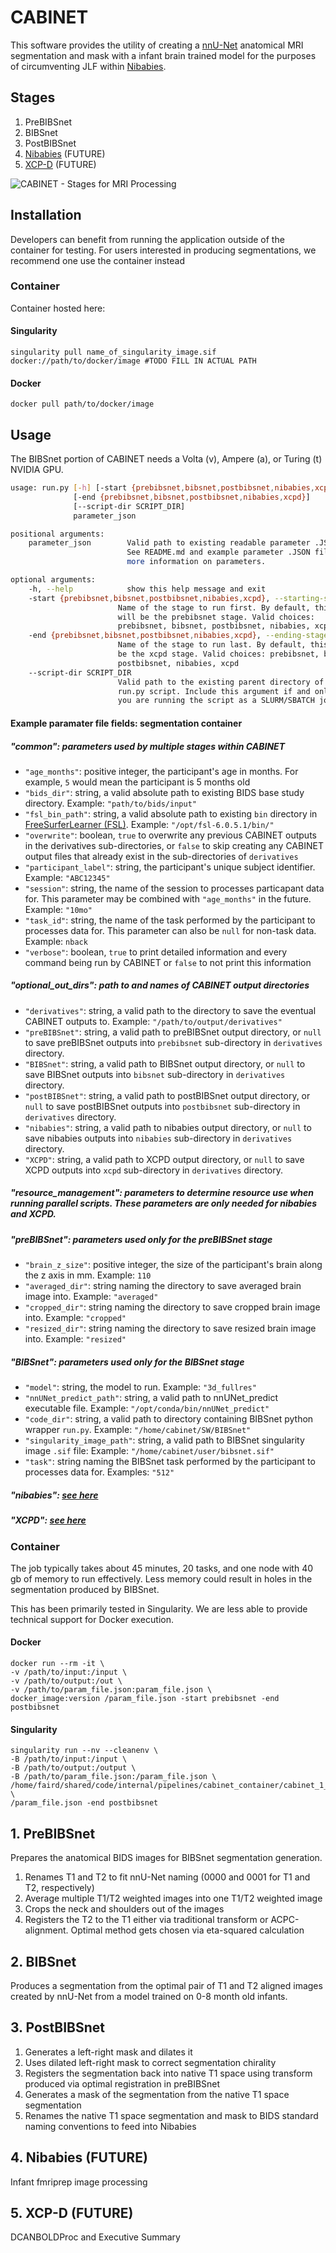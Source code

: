 # CABINET

This software provides the utility of creating a [nnU-Net](https://github.com/MIC-DKFZ/nnUNet) anatomical MRI segmentation and mask with a infant brain trained model for the purposes of circumventing JLF within [Nibabies](https://nibabies.readthedocs.io/en/latest/index.html). 

## Stages

1. PreBIBSnet
2. BIBSnet
3. PostBIBSnet
4. [Nibabies](https://nibabies.readthedocs.io/en/latest/index.html) (FUTURE)
5. [XCP-D](https://xcp-d.readthedocs.io/en/latest/) (FUTURE)

![CABINET - Stages for MRI Processing](https://user-images.githubusercontent.com/102316699/177638055-14894a92-9cb6-4a70-a649-71f61d47f3d6.png)

## Installation

Developers can benefit from running the application outside of the container for testing. For users interested in producing segmentations, we recommend one use the container instead

### Container

Container hosted here: 

#### Singularity

    singularity pull name_of_singularity_image.sif docker://path/to/docker/image #TODO FILL IN ACTUAL PATH

#### Docker

    docker pull path/to/docker/image


## Usage

The BIBSnet portion of CABINET needs a Volta (v), Ampere (a), or Turing (t) NVIDIA GPU.

```sh
usage: run.py [-h] [-start {prebibsnet,bibsnet,postbibsnet,nibabies,xcpd}]
              [-end {prebibsnet,bibsnet,postbibsnet,nibabies,xcpd}]
              [--script-dir SCRIPT_DIR]
              parameter_json

positional arguments:
    parameter_json        Valid path to existing readable parameter .JSON file.
                          See README.md and example parameter .JSON files for 
                          more information on parameters.

optional arguments:
    -h, --help            show this help message and exit
    -start {prebibsnet,bibsnet,postbibsnet,nibabies,xcpd}, --starting-stage {prebibsnet,bibsnet,postbibsnet,nibabies,xcpd}
                        Name of the stage to run first. By default, this
                        will be the prebibsnet stage. Valid choices:
                        prebibsnet, bibsnet, postbibsnet, nibabies, xcpd
    -end {prebibsnet,bibsnet,postbibsnet,nibabies,xcpd}, --ending-stage {prebibsnet,bibsnet,postbibsnet,nibabies,xcpd}
                        Name of the stage to run last. By default, this will 
                        be the xcpd stage. Valid choices: prebibsnet, bibsnet,
                        postbibsnet, nibabies, xcpd
    --script-dir SCRIPT_DIR
                        Valid path to the existing parent directory of this
                        run.py script. Include this argument if and only if
                        you are running the script as a SLURM/SBATCH job.
```

#### Example paramater file fields: segmentation container

##### "common": parameters used by multiple stages within CABINET

- `"age_months"`: positive integer, the participant's age in months. For example, `5` would mean the participant is 5 months old
- `"bids_dir"`: string, a valid absolute path to existing BIDS base study directory. Example: `"path/to/bids/input"`
- `"fsl_bin_path"`: string, a valid absolute path to existing `bin` directory in [FreeSurferLearner (FSL)](https://fsl.fmrib.ox.ac.uk/fsl/fslwiki/). Example: `"/opt/fsl-6.0.5.1/bin/"`
- `"overwrite"`: boolean, `true` to overwrite any previous CABINET outputs in the derivatives sub-directories, or `false` to skip creating any CABINET output files that already exist in the sub-directories of `derivatives`
- `"participant_label"`: string, the participant's unique subject identifier. Example: `"ABC12345"`
- `"session"`: string, the name of the session to processes particapant data for. This parameter may be combined with `"age_months"` in the future. Example: `"10mo"`
- `"task_id"`: string, the name of the task performed by the participant to processes data for. This parameter can also be `null` for non-task data. Example: `nback`
- `"verbose"`: boolean, `true` to print detailed information and every command being run by CABINET or `false` to not print this information
   
##### "optional_out_dirs": path to and names of CABINET output directories 
- `"derivatives"`:  string, a valid path to the directory to save the eventual CABINET outputs to. Example: `"/path/to/output/derivatives"`
- `"preBIBSnet"`: string, a valid path to preBIBSnet output directory, or `null` to save preBIBSnet outputs into `prebibsnet` sub-directory in `derivatives` directory. 
- `"BIBSnet"`: string, a valid path to BIBSnet output directory, or `null` to save BIBSnet outputs into `bibsnet` sub-directory in `derivatives` directory.
- `"postBIBSnet"`: string, a valid path to postBIBSnet output directory, or `null` to save postBIBSnet outputs into `postbibsnet` sub-directory in `derivatives` directory.
- `"nibabies"`: string, a valid path to nibabies output directory, or `null` to save nibabies outputs into `nibabies` sub-directory in `derivatives` directory.
- `"XCPD"`: string, a valid path to XCPD output directory, or `null` to save XCPD outputs into `xcpd` sub-directory in `derivatives` directory.

##### "resource_management": parameters to determine resource use when running parallel scripts. These parameters are only needed for nibabies and XCPD.
        
##### "preBIBSnet": parameters used only for the preBIBSnet stage 
- `"brain_z_size"`: positive integer, the size of the participant's brain along the z axis in mm. Example: `110`
- `"averaged_dir"`: string naming the directory to save averaged brain image into. Example: `"averaged"`
- `"cropped_dir"`: string naming the directory to save cropped brain image into. Example: `"cropped"`
- `"resized_dir"`: string naming the directory to save resized brain image into. Example: `"resized"`

##### "BIBSnet": parameters used only for the BIBSnet stage
- `"model"`: string, the model to run. Example: `"3d_fullres"`
- `"nnUNet_predict_path"`: string, a valid path to nnUNet_predict executable file. Example: `"/opt/conda/bin/nnUNet_predict"`
- `"code_dir"`: string, a valid path to directory containing BIBSnet python wrapper `run.py`. Example: `"/home/cabinet/SW/BIBSnet"`
- `"singularity_image_path"`: string, a valid path to BIBSnet singularity image `.sif` file: Example: `"/home/cabinet/user/bibsnet.sif"`
- `"task"`: string naming the BIBSnet task performed by the participant to processes data for. Examples: `"512"`

##### "nibabies": [see here](https://nibabies.readthedocs.io/en/latest/index.html)

##### "XCPD": [see here](https://xcp-d.readthedocs.io/en/latest/)


### Container

The job typically takes about 45 minutes, 20 tasks, and one node with 40 gb of memory to run effectively. Less memory could result in holes in the segmentation produced by BIBSnet.

This has been primarily tested in Singularity. We are less able to provide technical support for Docker execution.

#### Docker

    docker run --rm -it \
    -v /path/to/input:/input \
    -v /path/to/output:/out \
    -v /path/to/param_file.json:param_file.json \
    docker_image:version /param_file.json -start prebibsnet -end postbibsnet


#### Singularity

    singularity run --nv --cleanenv \
    -B /path/to/input:/input \
    -B /path/to/output:/output \
    -B /path/to/param_file.json:/param_file.json \
    /home/faird/shared/code/internal/pipelines/cabinet_container/cabinet_1_3_2.sif \
    /param_file.json -end postbibsnet


## 1. PreBIBSnet

Prepares the anatomical BIDS images for BIBSnet segmentation generation.

1. Renames T1 and T2 to fit nnU-Net naming (0000 and 0001 for T1 and T2, respectively)
2. Average multiple T1/T2 weighted images into one T1/T2 weighted image
3. Crops the neck and shoulders out of the images
4. Registers the T2 to the T1 either via traditional transform or ACPC-alignment. Optimal method gets chosen via eta-squared calculation


## 2. BIBSnet

Produces a segmentation from the optimal pair of T1 and T2 aligned images created by nnU-Net from a model trained on 0-8 month old infants.

## 3. PostBIBSnet

1. Generates a left-right mask and dilates it
2. Uses dilated left-right mask to correct segmentation chirality
3. Registers the segmentation back into native T1 space using transform produced via optimal registration in preBIBSnet
4. Generates a mask of the segmentation from the native T1 space segmentation
5. Renames the native T1 space segmentation and mask to BIDS standard naming conventions to feed into Nibabies


## 4. Nibabies (FUTURE)

Infant fmriprep image processing

## 5. XCP-D (FUTURE)

DCANBOLDProc and Executive Summary
